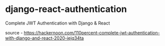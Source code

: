 # django-react-authentication
Complete JWT Authentication with Django &amp; React

source - https://hackernoon.com/110percent-complete-jwt-authentication-with-django-and-react-2020-iejq34ta
